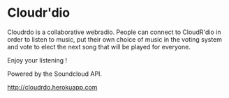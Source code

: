 # Cloudr'dio
Cloudrdo is a collaborative webradio.
People can connect to CloudR'dio in order to listen to music, put their own choice of music in the voting
system and vote to elect the next song that will be played for everyone.

Enjoy your listening !


Powered by the Soundcloud API.

http://cloudrdo.herokuapp.com